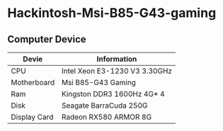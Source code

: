 # Hackintosh-Msi-B85-G43-gaming

## Computer Device

| Devie     | Information                                                     |
| -------- | ------------------------------------------------------------ |
| CPU | Intel Xeon E3-1230 V3 3.30GHz             |
| Motherboard | Msi B85-G43 Gaming       |
| Ram   |  Kingston DDR3 1600Hz 4G* 4        |
| Disk  | Seagate BarraCuda 250G         |
| Display Card   | Radeon RX580 ARMOR 8G           |
